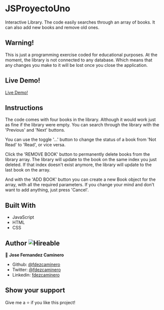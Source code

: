 # JSProyectoUno

Interactive Library. The code easily searches through an array of books. It can also add new books and remove old ones.

## Warning!

This is just a programming exercise coded for educational purposes. At the moment, the library is not connected to any database. Which means that any changes you make to it will be lost once you close the application.

## Live Demo!

[Live Demo!](https://fdezcaminero.github.io/JSProyectoUno/)

## Instructions

The code comes with four books in the library. Although it would work just as fine if the library were empty. You can search through the library with the 'Previous' and 'Next' buttons.

You can use the toggle '...' button to change the status of a book from 'Not Read' to 'Read', or vice versa. 

Click the 'REMOVE BOOK' button to permanently delete books from the library array. The library will update to the book on the same index you just deleted. If that index doesn't exist anymore, the library will update to the last book on the array.

And with the 'ADD BOOK' button you can create a new Book object for the array, with all the required parameters. If you change your mind and don't want to add anything, just press 'Cancel'.

## Built With

- JavaScript
- HTML
- CSS

## Author ![Hireable](https://img.shields.io/badge/HIREABLE-YES-yellowgreen&?style=for-the-badge)

👤 **Jose Fernandez Caminero**
- Github: [@fdezcaminero](https://github.com/fdezcaminero)
- Twitter: [@fdezcaminero](https://twitter.com/fdezcaminero)
- Linkedin: [fdezcaminero](https://www.linkedin.com/in/fdezcaminero/)

## Show your support

Give me a ⭐️ if you like this project!
